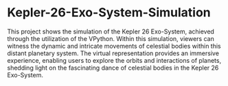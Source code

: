 # Kepler-26-Exo-System-Simulation

This project shows the simulation of the Kepler 26 Exo-System, achieved through the utilization of the
VPython. Within this simulation, viewers can witness the dynamic and intricate movements of celestial
bodies within this distant planetary system. The virtual representation provides an immersive experience,
enabling users to explore the orbits and interactions of planets, shedding light on the fascinating dance of
celestial bodies in the Kepler 26 Exo-System.

